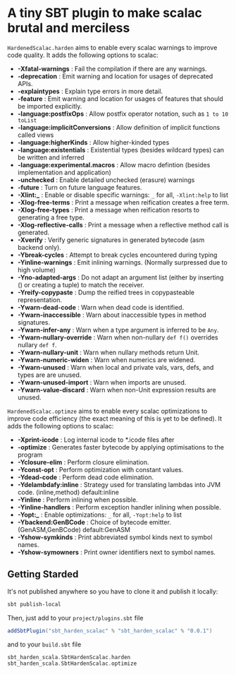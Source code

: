 # A tiny SBT plugin to make scalac brutal and merciless

`HardenedScalac.harden` aims to enable every scalac warnings to improve code quality. It
 adds the following options to scalac:

- **-Xfatal-warnings** :                 Fail the compilation if there are any warnings.
- **-deprecation** :                     Emit warning and location for usages of deprecated APIs.
- **-explaintypes** :                    Explain type errors in more detail.
- **-feature** :                         Emit warning and location for usages of features that should be imported explicitly.
- **-language:postfixOps** :             Allow postfix operator notation, such as `1 to 10 toList`
- **-language:implicitConversions** :    Allow definition of implicit functions called views
- **-language:higherKinds** :            Allow higher-kinded types
- **-language:existentials** :           Existential types (besides wildcard types) can be written and inferred
- **-language:experimental.macros** :    Allow macro defintion (besides implementation and application)
- **-unchecked** :                       Enable detailed unchecked (erasure) warnings
- **-future** :                          Turn on future language features.
- **-Xlint:_** :                        Enable or disable specific warnings: `_` for all, `-Xlint:help` to list
- **-Xlog-free-terms** :                 Print a message when reification creates a free term.
- **-Xlog-free-types** :                 Print a message when reification resorts to generating a free type.
- **-Xlog-reflective-calls** :           Print a message when a reflective method call is generated.
- **-Xverify** :                         Verify generic signatures in generated bytecode (asm backend only).
- **-Ybreak-cycles** :                   Attempt to break cycles encountered during typing
- **-Yinline-warnings** :                Emit inlining warnings. (Normally surpressed due to high volume)
- **-Yno-adapted-args** :                Do not adapt an argument list (either by inserting () or creating a tuple) to match the receiver.
- **-Yreify-copypaste** :                Dump the reified trees in copypasteable representation.
- **-Ywarn-dead-code** :                 Warn when dead code is identified.
- **-Ywarn-inaccessible** :              Warn about inaccessible types in method signatures.
- **-Ywarn-infer-any** :                 Warn when a type argument is inferred to be `Any`.
- **-Ywarn-nullary-override** :          Warn when non-nullary `def f()` overrides nullary `def f`.
- **-Ywarn-nullary-unit** :              Warn when nullary methods return Unit.
- **-Ywarn-numeric-widen** :             Warn when numerics are widened.
- **-Ywarn-unused** :                    Warn when local and private vals, vars, defs, and types are are unused.
- **-Ywarn-unused-import** :             Warn when imports are unused.
- **-Ywarn-value-discard** :             Warn when non-Unit expression results are unused.


`HardenedScalac.optimze` aims to enable every scalac optimizations to improve code efficiency (the exact meaning of this is yet to be defined).
 It adds the following options to scalac:

 - **-Xprint-icode** :                    Log internal icode to *.icode files after <phases>
 - **-optimize** :                        Generates faster bytecode by applying optimisations to the program
 - **-Yclosure-elim** :                   Perform closure elimination.
 - **-Yconst-opt** :                      Perform optimization with constant values.
 - **-Ydead-code** :                      Perform dead code elimination.
 - **-Ydelambdafy:inline** :              Strategy used for translating lambdas into JVM code. (inline,method) default:inline
 - **-Yinline** :                         Perform inlining when possible.
 - **-Yinline-handlers** :                Perform exception handler inlining when possible.
 - **-Yopt:_** :                          Enable optimizations: `_` for all, `-Yopt:help` to list
 - **-Ybackend:GenBCode** :               Choice of bytecode emitter. (GenASM,GenBCode) default:GenASM
 - **-Yshow-symkinds** :                  Print abbreviated symbol kinds next to symbol names.
 - **-Yshow-symowners** :                 Print owner identifiers next to symbol names.


## Getting Starded

It's not published anywhere so you have to clone it and publish it locally:

```bash
sbt publish-local
```

Then, just add to your `project/plugins.sbt` file

```scala
addSbtPlugin("sbt_harden_scalac" % "sbt_harden_scalac" % "0.0.1")
```

and to your `build.sbt` file

```scala
sbt_harden_scala.SbtHardenScalac.harden
sbt_harden_scala.SbtHardenScalac.optimize
```
